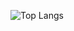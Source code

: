 
![Top Langs](https://github-readme-stats.vercel.app/api/top-langs/?username=cumis1324&layout=compact&theme=radical&show_icons=true&card_width=768)

